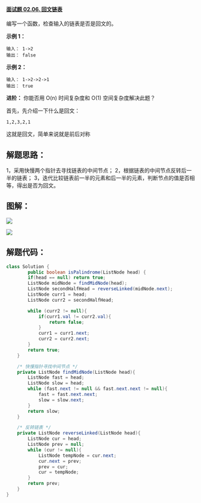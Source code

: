 #### [面试题 02.06. 回文链表](https://leetcode-cn.com/problems/palindrome-linked-list-lcci/)

编写一个函数，检查输入的链表是否是回文的。

**示例 1：**

```
输入： 1->2
输出： false 
```

**示例 2：**

```
输入： 1->2->2->1
输出： true 
```

**进阶：**
你能否用 O(n) 时间复杂度和 O(1) 空间复杂度解决此题？



首先，先介绍一下什么是回文：

```
1,2,3,2,1
```

这就是回文，简单来说就是前后对称

## 解题思路：

1，采用快慢两个指针去寻找链表的中间节点；
2，根据链表的中间节点反转后一半的链表；
3，迭代比较链表前一半的元素和后一半的元素，判断节点的值是否相等，得出是否为回文。

## 图解：

![](https://pic.leetcode-cn.com/cb25ad29e4c902e12bfe088a79b491dc8e6ff890786f15ce6b176d5419bcbf71-%E9%93%BE%E8%A1%A8%E5%9B%9E%E6%96%87%E5%A5%87%E6%95%B0.jpeg)

![](https://pic.leetcode-cn.com/79a887a172f927142b591a28f2d4638223ee992279f6925ec418e1ce1cbc5c1a-%E9%93%BE%E8%A1%A8%E5%9B%9E%E6%96%87%E5%81%B6%E6%95%B0.jpeg)

## 解题代码：

```java
class Solution {
		public boolean isPalindrome(ListNode head) {
        if(head == null) return true;
        ListNode midNode = findMidNode(head);
        ListNode secondHalfHead = reverseLinked(midNode.next);
        ListNode curr1 = head;
        ListNode curr2 = secondHalfHead;

        while (curr2 != null){
            if(curr1.val != curr2.val){
                return false;
            }
            curr1 = curr1.next;
            curr2 = curr2.next;
        }
        return true;
    }

    /* 快慢指针寻找中间节点 */
    private ListNode findMidNode(ListNode head){
        ListNode fast = head;
        ListNode slow = head;
        while (fast.next != null && fast.next.next != null){
            fast = fast.next.next;
            slow = slow.next;
        }
        return slow;
    }

    /* 反转链表 */
    private ListNode reverseLinked(ListNode head){
        ListNode cur = head;
        ListNode prev = null;
        while (cur != null){
            ListNode tempNode = cur.next;
            cur.next = prev;
            prev = cur;
            cur = tempNode;
        }
        return prev;
    }
}
```

